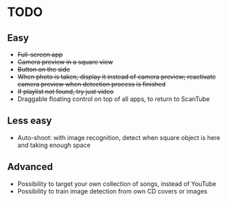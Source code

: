 # TODO

## Easy
- ~~Full-screen app~~
- ~~Camera preview in a square view~~
- ~~Button on the side~~
- ~~When photo is taken, display it instead of camera preview; reactivate camera preview when detection process is finished~~
- ~~If playlist not found, try just video~~
- Draggable floating control on top of all apps, to return to ScanTube

## Less easy
- Auto-shoot: with image recognition, detect when square object is here and taking enough space

## Advanced
- Possibility to target your own collection of songs, instead of YouTube
- Possibility to train image detection from own CD covers or images
